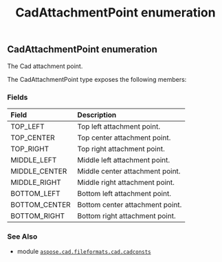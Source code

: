 ﻿---
title: CadAttachmentPoint enumeration
second_title: Aspose.CAD for Python via .NET API References
description: 
type: docs
weight: 60
url: /python-net/aspose.cad.fileformats.cad.cadconsts/cadattachmentpoint/
is_root: false
---

## CadAttachmentPoint enumeration

The Cad attachment point.



The CadAttachmentPoint type exposes the following members:

### Fields
| Field | Description |
| :- | :- |
| TOP_LEFT | Top left attachment point. |
| TOP_CENTER | Top center  attachment point. |
| TOP_RIGHT | Top right attachment point. |
| MIDDLE_LEFT | Middle left attachment point. |
| MIDDLE_CENTER | Middle center attachment point. |
| MIDDLE_RIGHT | Middle right attachment point. |
| BOTTOM_LEFT | Bottom left attachment point. |
| BOTTOM_CENTER | Bottom center attachment point. |
| BOTTOM_RIGHT | Bottom right attachment point. |



### See Also
* module [`aspose.cad.fileformats.cad.cadconsts`](..)
